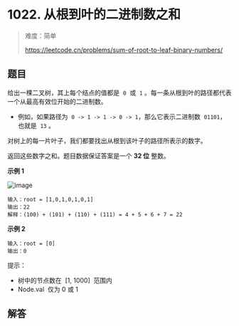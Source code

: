 # 1022. 从根到叶的二进制数之和

> 难度：简单
>
> https://leetcode.cn/problems/sum-of-root-to-leaf-binary-numbers/

## 题目

给出一棵二叉树，其上每个结点的值都是  `0`  或  `1` 。每一条从根到叶的路径都代表一个从最高有效位开始的二进制数。

- 例如，如果路径为  `0 -> 1 -> 1 -> 0 -> 1`，那么它表示二进制数  `01101`，也就是  `13` 。

对树上的每一片叶子，我们都要找出从根到该叶子的路径所表示的数字。

返回这些数字之和。题目数据保证答案是一个 **32 位** 整数。

**示例 1**

![image](https://user-images.githubusercontent.com/25545052/171017749-cec2ec34-a6bc-44be-a406-97d2a561f249.png)

```
输入：root = [1,0,1,0,1,0,1]
输出：22
解释：(100) + (101) + (110) + (111) = 4 + 5 + 6 + 7 = 22
```

**示例 2**

```
输入：root = [0]
输出：0
```

提示：

- 树中的节点数在  [1, 1000]  范围内
- Node.val  仅为 0 或 1

## 解答

```typescript

```
